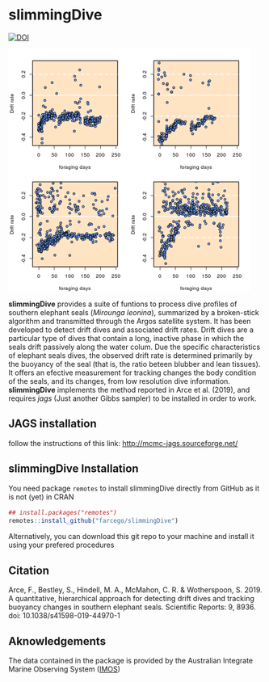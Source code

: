 # slimmingDive
[![DOI](https://zenodo.org/badge/190671173.svg)](https://zenodo.org/badge/latestdoi/190671173)



![example](https://github.com/farcego/slimmingDive/blob/master/inst/readme.gif)


**slimmingDive** provides a suite of funtions to process dive profiles
of southern elephant seals (*Mirounga leonina*), summarized by a
broken-stick algorithm and transmitted through the Argos satellite
system. It has been developed to detect drift dives and associated
drift rates. Drift dives are a particular type of dives that contain a
long, inactive phase in which the seals drift passively along the
water colum. Due the specific characteristics of elephant seals dives,
the observed drift rate is determined primarily by the buoyancy of the
seal (that is, the ratio beteen blubber and lean tissues). It offers an
efective measurement for tracking changes the body condition of the seals,
and its changes, from low resolution dive information.\
**slimmingDive** implements the method reported in Arce et al. (2019),
and requires *jags* (Just another Gibbs sampler) to be installed in
order to work.


## JAGS installation

follow the instructions of this link: http://mcmc-jags.sourceforge.net/


## slimmingDive Installation


You need package `remotes` to install slimmingDive
directly from GitHub as it is not (yet) in CRAN

```R
## install.packages("remotes")
remotes::install_github("farcego/slimmingDive")
```

Alternatively, you can download this git repo to your machine and
install it using your prefered procedures


## Citation

Arce, F., Bestley, S., Hindell, M. A., McMahon, C. R. & Wotherspoon,
S. 2019. A quantitative, hierarchical approach for detecting drift
dives and tracking buoyancy changes in southern elephant
seals. Scientific Reports: 9, 8936. doi: 10.1038/s41598-019-44970-1


## Aknowledgements

The data contained in the package is provided by the Australian
Integrate Marine Observing System ([IMOS](http://imos.org.au/))
